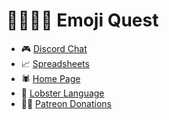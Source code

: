 
# 🧙‍♀️🧝‍♂️ Emoji Quest

* 🎮 [Discord Chat](https://discordapp.com/channels/692076552514699426/692076553017884723)
* 📈 [Spreadsheets](https://docs.google.com/spreadsheets/d/1U8JJM-g7Br0ePrjH7kg7tJ3N2eb0Mab2y5GDiJo1Tx8/edit#gid=97282066)
* 🕷 [Home Page](https://github.com/borkshop/emojiquest)
* 🦞 [Lobster Language](http://strlen.com/lobster/)
* 🧛‍♂️ [Patreon Donations](https://www.patreon.com/kriskowal)
